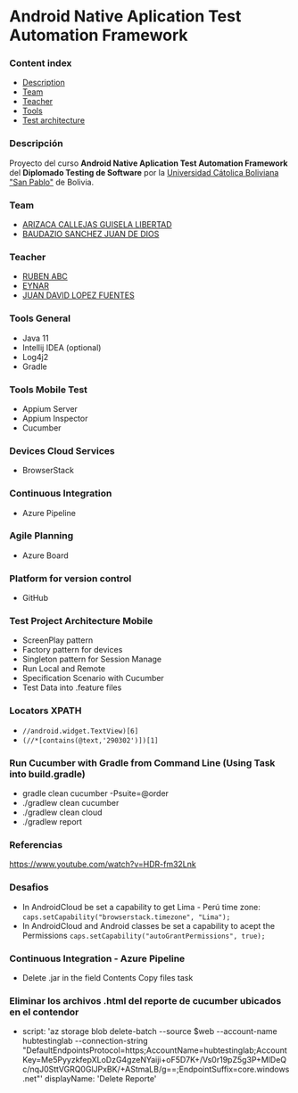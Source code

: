 # Android Native Aplication  Test Automation Framework

### Content index

- [Description](#descripcion)
- [Team](#integrantes)
- [Teacher](#teacher)
- [Tools](#tools)
- [Test architecture](#test-architecture)

### Descripción

Proyecto del curso **Android Native Aplication Test Automation Framework** del **Diplomado Testing de Software**
por la [Universidad Cátolica Boliviana "San Pablo"](https://lpz.ucb.edu.bo/) de Bolivia.

### Team

- [ARIZACA CALLEJAS GUISELA LIBERTAD](https://www.linkedin.com/in/guisela-arizaca/)
- [BAUDAZIO SANCHEZ JUAN DE DIOS](https://www.linkedin.com/in/juandediosbaudaziosanchez/)

### Teacher

- [RUBEN ABC ](https://www.linkedin.com/in/juan-david-lopez/)
- [EYNAR ](https://www.linkedin.com/in/juan-david-lopez/)
- [JUAN DAVID LOPEZ FUENTES](https://www.linkedin.com/in/juan-david-lopez/)

### Tools General

- Java 11
- Intellij IDEA (optional)
- Log4j2
- Gradle

### Tools Mobile Test

- Appium Server
- Appium Inspector
- Cucumber

### Devices Cloud Services

- BrowserStack

### Continuous Integration

- Azure Pipeline

### Agile Planning

- Azure Board

### Platform for version control

- GitHub

### Test Project Architecture Mobile

- ScreenPlay pattern
- Factory pattern for devices
- Singleton pattern for Session Manage
- Run Local and Remote
- Specification Scenario with Cucumber
- Test Data into .feature files

### Locators XPATH

- `//android.widget.TextView)[6]`
- `(//*[contains(@text,'290302')])[1]`

### Run Cucumber with Gradle from Command Line (Using Task into build.gradle)

- gradle clean cucumber -Psuite=@order
- ./gradlew clean cucumber
- ./gradlew clean cloud
- ./gradlew report

### Referencias

https://www.youtube.com/watch?v=HDR-fm32Lnk

### Desafios

- In AndroidCloud be set a capability to get Lima - Perú time
  zone: `caps.setCapability("browserstack.timezone", "Lima");`
- In AndroidCloud and Android classes be set a capability to acept the
  Permissions `caps.setCapability("autoGrantPermissions", true);`

### Continuous Integration - Azure Pipeline

- Delete .jar in the field Contents Copy files task

### Eliminar los archivos .html del reporte de cucumber ubicados en el contendor
- script: 'az storage blob delete-batch --source $web --account-name hubtestinglab --connection-string "DefaultEndpointsProtocol=https;AccountName=hubtestinglab;AccountKey=Me5PyyzkfepXLoDzG4gzeNYaiji+oF5D7K+/Vs0r19pZ5g3P+MlDeQc/nqJ0SttVGRQ0GlJPxBK/+AStmaLB/g==;EndpointSuffix=core.windows.net"'
  displayName: 'Delete Reporte'